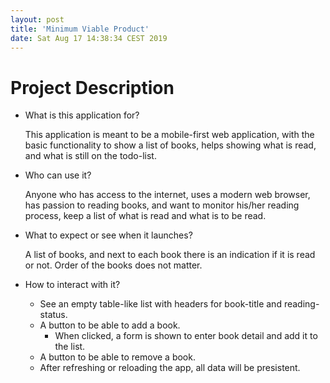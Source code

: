 ```yaml
---
layout: post
title: 'Minimum Viable Product'
date: Sat Aug 17 14:38:34 CEST 2019
---
```


# Project Description

- What is this application for?

  This application is meant to be a mobile-first web application, with the basic functionality
  to show a list of books, helps showing what is read, and what is still on the todo-list.

- Who can use it?

  Anyone who has access to the internet, uses a modern web browser, has passion to reading books, and want to monitor his/her reading process, keep a list of what is read and what is to be read.

- What to expect or see when it launches?

  A list of books, and next to each book there is an indication if it is read or not. Order of the books does not matter.

- How to interact with it?

  - See an empty table-like list with headers for book-title and reading-status.
  - A button to be able to add a book.
    - When clicked, a form is shown to enter book detail and add it to the list.
  - A button to be able to remove a book.
  - After refreshing or reloading the app, all data will be presistent.

